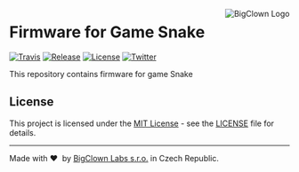 <a href="https://www.bigclown.com"><img src="https://s3.eu-central-1.amazonaws.com/bigclown/gh-readme-logo.png" alt="BigClown Logo" align="right"></a>

# Firmware for Game Snake

[![Travis](https://img.shields.io/travis/bigclownlabs/bcf-game-snake/master.svg)](https://travis-ci.org/bigclownlabs/bcf-game-snake)
[![Release](https://img.shields.io/github/release/bigclownlabs/bcf-game-snake.svg)](https://github.com/bigclownlabs/bcf-game-snake/releases)
[![License](https://img.shields.io/github/license/bigclownlabs/bcf-game-snake.svg)](https://github.com/bigclownlabs/bcf-game-snake/blob/master/LICENSE)
[![Twitter](https://img.shields.io/twitter/follow/BigClownLabs.svg?style=social&label=Follow)](https://twitter.com/BigClownLabs)

This repository contains firmware for game Snake

## License

This project is licensed under the [MIT License](https://opensource.org/licenses/MIT/) - see the [LICENSE](LICENSE) file for details.

---

Made with &#x2764;&nbsp; by [BigClown Labs s.r.o.](https://www.bigclown.com) in Czech Republic.

